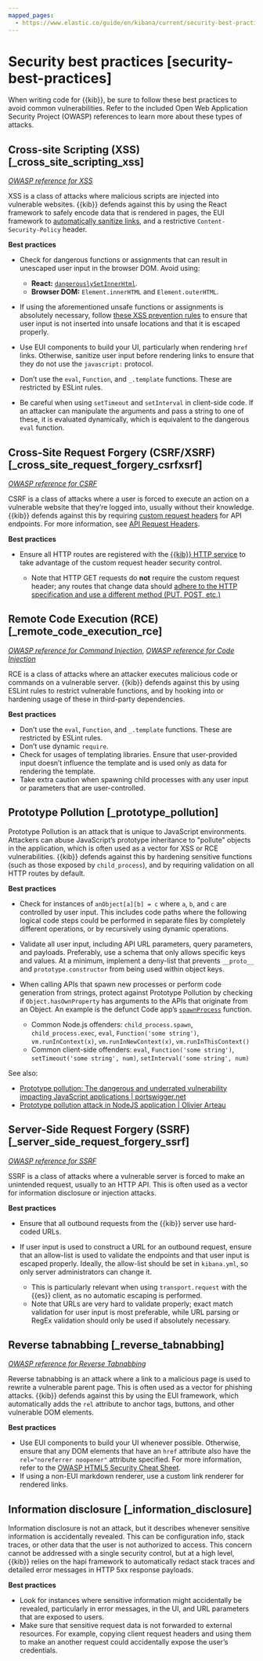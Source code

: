 ```yaml
---
mapped_pages:
  - https://www.elastic.co/guide/en/kibana/current/security-best-practices.html
---
```


# Security best practices [security-best-practices]

When writing code for {{kib}}, be sure to follow these best practices to avoid common vulnerabilities. Refer to the included Open Web Application Security Project (OWASP) references to learn more about these types of attacks.

## Cross-site Scripting (XSS) [_cross_site_scripting_xss]

[*OWASP reference for XSS*](https://owasp.org/www-community/attacks/xss)

XSS is a class of attacks where malicious scripts are injected into vulnerable websites. {{kib}} defends against this by using the React framework to safely encode data that is rendered in pages, the EUI framework to [automatically sanitize links](https://elastic.github.io/eui/#/navigation/link#link-validation), and a restrictive `Content-Security-Policy` header.

**Best practices**

* Check for dangerous functions or assignments that can result in unescaped user input in the browser DOM. Avoid using:

    * **React:** [`dangerouslySetInnerHtml`](https://reactjs.org/docs/dom-elements.html#dangerouslysetinnerhtml).
    * **Browser DOM:** `Element.innerHTML` and `Element.outerHTML`.

* If using the aforementioned unsafe functions or assignments is absolutely necessary, follow [these XSS prevention rules](https://cheatsheetseries.owasp.org/cheatsheets/Cross_Site_Scripting_Prevention_Cheat_Sheet.html#xss-prevention-rules) to ensure that user input is not inserted into unsafe locations and that it is escaped properly.
* Use EUI components to build your UI, particularly when rendering `href` links. Otherwise, sanitize user input before rendering links to ensure that they do not use the `javascript:` protocol.
* Don’t use the `eval`, `Function`, and `_.template` functions. These are restricted by ESLint rules.
* Be careful when using `setTimeout` and `setInterval` in client-side code. If an attacker can manipulate the arguments and pass a string to one of these, it is evaluated dynamically, which is equivalent to the dangerous `eval` function.


## Cross-Site Request Forgery (CSRF/XSRF) [_cross_site_request_forgery_csrfxsrf]

[*OWASP reference for CSRF*](https://owasp.org/www-community/attacks/csrf)

CSRF is a class of attacks where a user is forced to execute an action on a vulnerable website that they’re logged into, usually without their knowledge. {{kib}} defends against this by requiring [custom request headers](https://cheatsheetseries.owasp.org/cheatsheets/Cross-Site_Request_Forgery_Prevention_Cheat_Sheet.html#use-of-custom-request-headers) for API endpoints. For more information, see [API Request Headers](https://www.elastic.co/guide/en/kibana/current/api.html#api-request-headers).

**Best practices**

* Ensure all HTTP routes are registered with the [{{kib}} HTTP service](/extend/http-service.md) to take advantage of the custom request header security control.

    * Note that HTTP GET requests do **not** require the custom request header; any routes that change data should [adhere to the HTTP specification and use a different method (PUT, POST, etc.)](https://developer.mozilla.org/en-US/docs/Web/HTTP/Methods)



## Remote Code Execution (RCE) [_remote_code_execution_rce]

[*OWASP reference for Command Injection*](https://owasp.org/www-community/attacks/Command_Injection), [*OWASP reference for Code Injection*](https://owasp.org/www-community/attacks/Code_Injection)

RCE is a class of attacks where an attacker executes malicious code or commands on a vulnerable server. {{kib}} defends against this by using ESLint rules to restrict vulnerable functions, and by hooking into or hardening usage of these in third-party dependencies.

**Best practices**

* Don’t use the `eval`, `Function`, and `_.template` functions. These are restricted by ESLint rules.
* Don’t use dynamic `require`.
* Check for usages of templating libraries. Ensure that user-provided input doesn’t influence the template and is used only as data for rendering the template.
* Take extra caution when spawning child processes with any user input or parameters that are user-controlled.


## Prototype Pollution [_prototype_pollution]

Prototype Pollution is an attack that is unique to JavaScript environments. Attackers can abuse JavaScript’s prototype inheritance to "pollute" objects in the application, which is often used as a vector for XSS or RCE vulnerabilities. {{kib}} defends against this by hardening sensitive functions (such as those exposed by `child_process`), and by requiring validation on all HTTP routes by default.

**Best practices**

* Check for instances of `anObject[a][b] = c` where `a`, `b`, and `c` are controlled by user input. This includes code paths where the following logical code steps could be performed in separate files by completely different operations, or by recursively using dynamic operations.
* Validate all user input, including API URL parameters, query parameters, and payloads. Preferably, use a schema that only allows specific keys and values. At a minimum, implement a deny-list that prevents `__proto__` and `prototype.constructor` from being used within object keys.
* When calling APIs that spawn new processes or perform code generation from strings, protect against Prototype Pollution by checking if `Object.hasOwnProperty` has arguments to the APIs that originate from an Object. An example is the defunct Code app’s [`spawnProcess`](https://github.com/elastic/kibana/blob/b49192626a8528af5d888545fb14cd1ce66a72e7/x-pack/legacy/plugins/code/server/lsp/workspace_command.ts#L40-L44) function.

    * Common Node.js offenders: `child_process.spawn`, `child_process.exec`, `eval`, `Function('some string')`, `vm.runInContext(x)`, `vm.runInNewContext(x)`, `vm.runInThisContext()`
    * Common client-side offenders: `eval`, `Function('some string')`, `setTimeout('some string', num)`, `setInterval('some string', num)`


See also:

* [Prototype pollution: The dangerous and underrated vulnerability impacting JavaScript applications | portswigger.net](https://portswigger.net/daily-swig/prototype-pollution-the-dangerous-and-underrated-vulnerability-impacting-javascript-applications)
* [Prototype pollution attack in NodeJS application | Olivier Arteau](https://github.com/HoLyVieR/prototype-pollution-nsec18/blob/master/paper/JavaScript_prototype_pollution_attack_in_NodeJS.pdf)


## Server-Side Request Forgery (SSRF) [_server_side_request_forgery_ssrf]

[*OWASP reference for SSRF*](https://owasp.org/www-community/attacks/Server_Side_Request_Forgery)

SSRF is a class of attacks where a vulnerable server is forced to make an unintended request, usually to an HTTP API. This is often used as a vector for information disclosure or injection attacks.

**Best practices**

* Ensure that all outbound requests from the {{kib}} server use hard-coded URLs.
* If user input is used to construct a URL for an outbound request, ensure that an allow-list is used to validate the endpoints and that user input is escaped properly. Ideally, the allow-list should be set in `kibana.yml`, so only server administrators can change it.

    * This is particularly relevant when using `transport.request` with the {{es}} client, as no automatic escaping is performed.
    * Note that URLs are very hard to validate properly; exact match validation for user input is most preferable, while URL parsing or RegEx validation should only be used if absolutely necessary.



## Reverse tabnabbing [_reverse_tabnabbing]

[*OWASP reference for Reverse Tabnabbing*](https://owasp.org/www-community/attacks/Reverse_Tabnabbing)

Reverse tabnabbing is an attack where a link to a malicious page is used to rewrite a vulnerable parent page. This is often used as a vector for phishing attacks. {{kib}} defends against this by using the EUI framework, which automatically adds the `rel` attribute to anchor tags, buttons, and other vulnerable DOM elements.

**Best practices**

* Use EUI components to build your UI whenever possible. Otherwise, ensure that any DOM elements that have an `href` attribute also have the `rel="noreferrer noopener"` attribute specified. For more information, refer to the [OWASP HTML5 Security Cheat Sheet](https://github.com/OWASP/CheatSheetSeries/blob/master/cheatsheets/HTML5_Security_Cheat_Sheet.md#tabnabbing).
* If using a non-EUI markdown renderer, use a custom link renderer for rendered links.


## Information disclosure [_information_disclosure]

Information disclosure is not an attack, but it describes whenever sensitive information is accidentally revealed. This can be configuration info, stack traces, or other data that the user is not authorized to access. This concern cannot be addressed with a single security control, but at a high level, {{kib}} relies on the hapi framework to automatically redact stack traces and detailed error messages in HTTP 5xx response payloads.

**Best practices**

* Look for instances where sensitive information might accidentally be revealed, particularly in error messages, in the UI, and URL parameters that are exposed to users.
* Make sure that sensitive request data is not forwarded to external resources. For example, copying client request headers and using them to make an another request could accidentally expose the user’s credentials.


